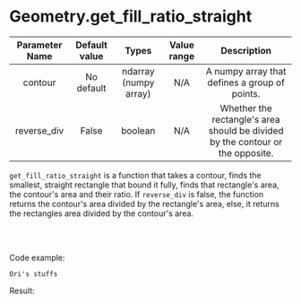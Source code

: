 # Geometry.get_fill_ratio_straight


| Parameter Name | Default value | Types | Value range | Description | 
| :---: | :---: | :---: | :---: | :---: |
| contour | No default | ndarray (numpy array) | N/A | A numpy array that defines a group of points. |
| reverse_div | False | boolean | N/A | Whether the rectangle's area should be divided by the contour or the opposite. |


`get_fill_ratio_straight` is a function that takes a contour, finds the smallest, straight rectangle that bound it fully, 
finds that rectangle's area, the contour's area and their ratio. If `reverse_div` is false, the function returns the contour's area divided by the rectangle's area, else, it returns the rectangles area divided by the contour's area.

</br>
</br>

Code example:
```
Ori's stuffs
```
Result:
